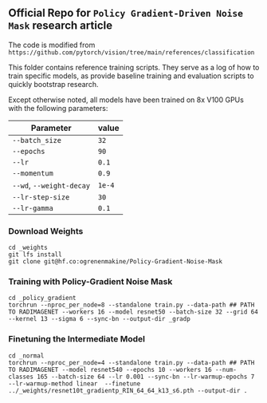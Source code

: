 ## Official Repo for `Policy Gradient-Driven Noise Mask` research article

The code is modified from `https://github.com/pytorch/vision/tree/main/references/classification`

This folder contains reference training scripts. They serve as a log of how to train specific models, as provide baseline
training and evaluation scripts to quickly bootstrap research.

Except otherwise noted, all models have been trained on 8x V100 GPUs with the following parameters:

| Parameter                | value  |
| ------------------------ | ------ |
| `--batch_size`           | `32`   |
| `--epochs`               | `90`   |
| `--lr`                   | `0.1`  |
| `--momentum`             | `0.9`  |
| `--wd`, `--weight-decay` | `1e-4` |
| `--lr-step-size`         | `30`   |
| `--lr-gamma`             | `0.1`  |

### Download Weights
```
cd _weights
git lfs install
git clone git@hf.co:ogrenenmakine/Policy-Gradient-Noise-Mask
```

### Training with Policy-Gradient Noise Mask
```
cd _policy_gradient
torchrun --nproc_per_node=8 --standalone train.py --data-path ## PATH TO RADIMAGENET --workers 16 --model resnet50 --batch-size 32 --grid 64 --kernel 13 --sigma 6 --sync-bn --output-dir _gradp
```

### Finetuning the Intermediate Model
```
cd _normal
torchrun --nproc_per_node=4 --standalone train.py --data-path ## PATH TO RADIMAGENET --model resnet540 --epochs 10 --workers 16 --num-classes 165 --batch-size 64 --lr 0.001 --sync-bn --lr-warmup-epochs 7 --lr-warmup-method linear  --finetune ../_weights/resnet10t_gradientp_RIN_64_64_k13_s6.pth --output-dir .
```

